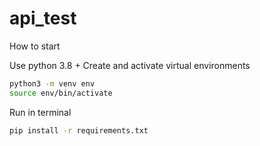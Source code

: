 # api_test
How to start

Use python 3.8 + Create and activate virtual environments

```bash
python3 -m venv env
source env/bin/activate
```

Run in terminal
```bash
pip install -r requirements.txt
```
